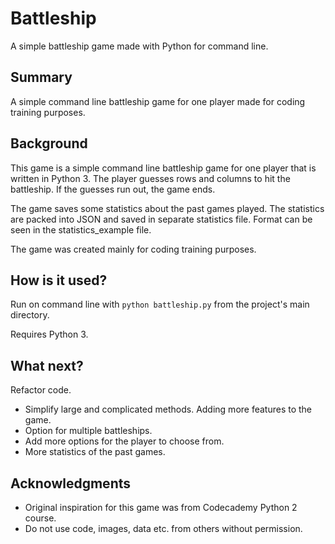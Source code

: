 # Battleship

A simple battleship game made with Python for command line.

## Summary

A simple command line battleship game for one player made for coding training purposes.

## Background

This game is a simple command line battleship game for one player that is written in Python 3. The player guesses rows and columns to hit the battleship. If the guesses run out, the game ends.

The game saves some statistics about the past games played. The statistics are packed into JSON and saved in separate statistics file. Format can be seen in the statistics_example file.

The game was created mainly for coding training purposes.

## How is it used?

Run on command line with ``python battleship.py`` from the project's main directory.

Requires Python 3.

## What next?

Refactor code.
* Simplify large and complicated methods.
Adding more features to the game.
* Option for multiple battleships.
* Add more options for the player to choose from.
* More statistics of the past games.

## Acknowledgments

* Original inspiration for this game was from Codecademy Python 2 course.
* Do not use code, images, data etc. from others without permission.
